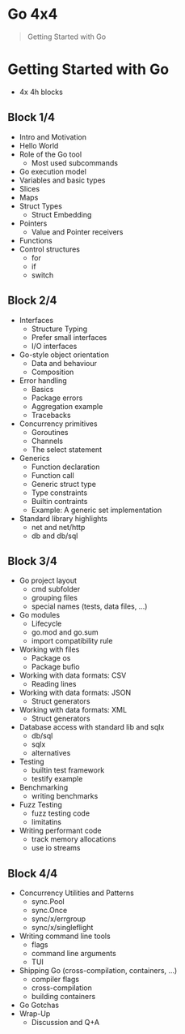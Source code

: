 # Go 4x4

> Getting Started with Go

# Getting Started with Go

* 4x 4h blocks

## Block 1/4

* Intro and Motivation
* Hello World
* Role of the Go tool
    * Most used subcommands
* Go execution model
* Variables and basic types
* Slices
* Maps
* Struct Types
    * Struct Embedding
* Pointers
    * Value and Pointer receivers
* Functions
* Control structures
    * for
    * if
    * switch

## Block 2/4

* Interfaces
    * Structure Typing
    * Prefer small interfaces
    * I/O interfaces
* Go-style object orientation
    * Data and behaviour
    * Composition
* Error handling
    * Basics
    * Package errors
    * Aggregation example
    * Tracebacks
* Concurrency primitives
    * Goroutines
    * Channels
    * The select statement
* Generics
    * Function declaration
    * Function call
    * Generic struct type
    * Type constraints
    * Builtin contraints
    * Example: A generic set implementation
* Standard library highlights
    * net and net/http
    * db and db/sql

## Block 3/4

* Go project layout
    * cmd subfolder
    * grouping files
    * special names (tests, data files, ...)
* Go modules
    * Lifecycle
    * go.mod and go.sum
    * import compatibility rule
* Working with files
    * Package os
    * Package bufio
* Working with data formats: CSV
    * Reading lines
* Working with data formats: JSON
    * Struct generators
* Working with data formats: XML
    * Struct generators
* Database access with standard lib and sqlx
    * db/sql
    * sqlx
    * alternatives
* Testing
    * builtin test framework
    * testify example
* Benchmarking
    * writing benchmarks
* Fuzz Testing
    * fuzz testing code
    * limitatins
* Writing performant code
    * track memory allocations
    * use io streams

## Block 4/4

* Concurrency Utilities and Patterns
    * sync.Pool
    * sync.Once
    * sync/x/errgroup
    * sync/x/singleflight
* Writing command line tools
    * flags
    * command line arguments
    * TUI
* Shipping Go (cross-compilation, containers, ...)
    * compiler flags
    * cross-compilation
    * building containers
* Go Gotchas
* Wrap-Up
    * Discussion and Q+A
